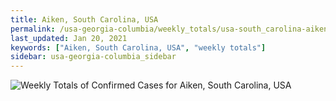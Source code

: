 ```yaml
---
title: Aiken, South Carolina, USA
permalink: /usa-georgia-columbia/weekly_totals/usa-south_carolina-aiken-weekly_totals.html
last_updated: Jan 20, 2021
keywords: ["Aiken, South Carolina, USA", "weekly totals"]
sidebar: usa-georgia-columbia_sidebar
---
```


![Weekly Totals of Confirmed Cases for Aiken, South Carolina, USA](/covid_tracker/images/graphs/usa-south_carolina-aiken-weekly_totals_graph.png)
